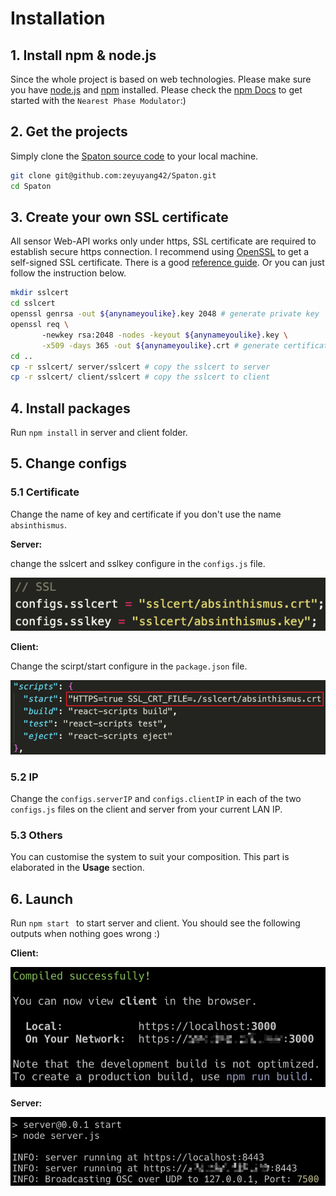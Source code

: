 # Installation

## 1. Install npm & node.js

Since the whole project is based on web technologies. Please make sure you have [node.js](https://nodejs.org/en) and  [npm](https://www.npmjs.com/) installed. Please check the [npm Docs](https://docs.npmjs.com/downloading-and-installing-node-js-and-npm) to get started with the `Nearest Phase Modulator`:)

## 2. Get the projects

Simply clone the [Spaton source code](https://github.com/zeyuyang42/Spaton) to your local machine.

```bash
git clone git@github.com:zeyuyang42/Spaton.git
cd Spaton
```

## 3. Create your own SSL certificate

All sensor Web-API works only under https, SSL certificate are required to establish secure https connection. I recommend using [OpenSSL](https://www.openssl.org/) to get a self-signed SSL certificate. There is a good [reference guide](https://www.digitalocean.com/community/tutorials/openssl-essentials-working-with-ssl-certificates-private-keys-and-csrs#generating-ssl-certificates). Or you can just follow the instruction below.

```bash
mkdir sslcert
cd sslcert
openssl genrsa -out ${anynameyoulike}.key 2048 # generate private key
openssl req \  
       -newkey rsa:2048 -nodes -keyout ${anynameyoulike}.key \
       -x509 -days 365 -out ${anynameyoulike}.crt # generate certificate
cd ..
cp -r sslcert/ server/sslcert # copy the sslcert to server 
cp -r sslcert/ client/sslcert # copy the sslcert to client
```

## 4. Install packages

Run `npm install` in server and client folder. 

## 5. Change configs

### 5.1 Certificate

Change the name of key and certificate if you don't use the name `absinthismus`.

**Server:** 

change the sslcert and sslkey configure in the `configs.js` file.

![image-20231115155735244](img/Snipaste_2023-11-15_16-09-20.png)

**Client:**

Change the scirpt/start configure in the `package.json` file.

![image-20231115155735244](img/Snipaste_2023-11-15_16-13-32.png)

### 5.2 IP

Change the `configs.serverIP` and `configs.clientIP` in each of the two `configs.js` files on the client and server from your current LAN IP.

### 5.3 Others

You can customise the system to suit your composition. This part is elaborated in the **Usage** section.

## 6. Launch

Run `npm start ` to start server and client. You should see the following outputs when nothing goes wrong :)

**Client:**

![image-20231115155735244](img/Snipaste_2023-11-15_15-59-23.png)

**Server:** 

![image-20231115155735244](img/Snipaste_2023-11-15_16-02-54.png)